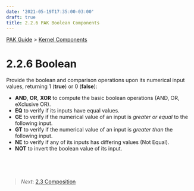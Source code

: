 ```yaml
---
date: '2021-05-19T17:35:00-03:00'
draft: true
title: 2.2.6 PAK Boolean Components
---
```


[PAK Guide](0-PAK-index.md) > [Kernel Components](2.2-Kernel-Components.md)

2.2.6 Boolean
==================

Provide the boolean and comparison operations upon its numerical input values, returning 1 (**true**) or 0 (**false**):

-   **AND**, **OR**, **XOR** to compute the basic boolean operations (AND, OR, eXclusive OR).
-   **EQ** to verify if its inputs have equal values.
-   **GE** to verify if the numerical value of an input is _greater or equal_ to the following input.
-   **GT** to verify if the numerical value of an input is _greater than_ the following input.
-   **NE** to verify if any of its inputs has differing values (Not Equal).
-   **NOT** to invert the boolean value of its input.

 
------
>   *Next*: [2.3 Composition](2.3-Composition.md)
